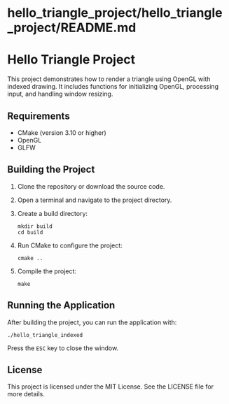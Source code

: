 # hello_triangle_project/hello_triangle_project/README.md

# Hello Triangle Project

This project demonstrates how to render a triangle using OpenGL with indexed drawing. It includes functions for initializing OpenGL, processing input, and handling window resizing.

## Requirements

- CMake (version 3.10 or higher)
- OpenGL
- GLFW

## Building the Project

1. Clone the repository or download the source code.
2. Open a terminal and navigate to the project directory.
3. Create a build directory:

   ```
   mkdir build
   cd build
   ```

4. Run CMake to configure the project:

   ```
   cmake ..
   ```

5. Compile the project:

   ```
   make
   ```

## Running the Application

After building the project, you can run the application with:

```
./hello_triangle_indexed
```

Press the `ESC` key to close the window. 

## License

This project is licensed under the MIT License. See the LICENSE file for more details.